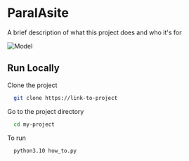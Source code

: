 # ParaIAsite 

A brief description of what this project does and who it's for


![Model](https://github.com/liudakl/fine_tuning_papers/blob/main/paper/ParAIsite.png)



## Run Locally

Clone the project

```bash
  git clone https://link-to-project
```

Go to the project directory

```bash
  cd my-project
```

To run 

```bash
  python3.10 how_to.py
```

